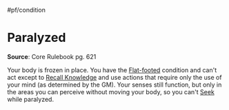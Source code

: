 #pf/condition 
# Paralyzed
**Source**: Core Rulebook pg. 621

Your body is frozen in place. You have the [Flat-footed](Flat-footed.md) condition and can't act except to [Recall Knowledge](../Actions/Recall%20Knowledge.md) and use actions that require only the use of your mind (as determined by the GM). Your senses still function, but only in the areas you can perceive without moving your body, so you can't [Seek](../Actions/Seek.md) while paralyzed.